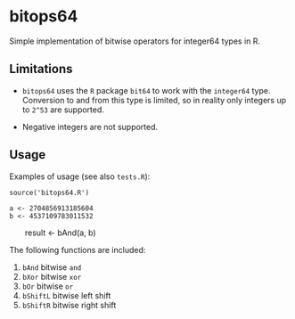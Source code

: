 bitops64
========

Simple implementation of bitwise operators for integer64 types in R.

Limitations
-----------
- `bitops64` uses the `R` package `bit64` to work with the `integer64` type.  
  Conversion to and from this type is limited, so in reality only integers up 
to `2^53` are supported.

- Negative integers are not supported.


Usage
-----

Examples of usage (see also `tests.R`):

    source('bitops64.R')
    
    a <- 2704856913185604
    b <- 4537109783011532
    result <- bAnd(a, b)

The following functions are included:

1. `bAnd` bitwise `and`
2. `bXor` bitwise `xor`
3. `bOr` bitwise `or`
4. `bShiftL` bitwise left shift
5. `bShiftR` bitwise right shift

